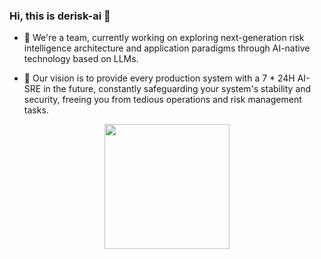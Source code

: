 ### Hi, this is derisk-ai 👋

- 🔭 We're a team, currently working on exploring next-generation risk intelligence architecture and application paradigms through AI-native technology based on LLMs.

- 🚀 Our vision is to provide every production system with a 7 * 24H AI-SRE in the future, constantly safeguarding your system's stability and security, freeing you from tedious operations and risk management tasks.

<p align="center" >
    <img src="https://github.com/user-attachments/assets/3402415f-b473-4bf2-9785-a270f165dc19" height=200/> 
</p>
